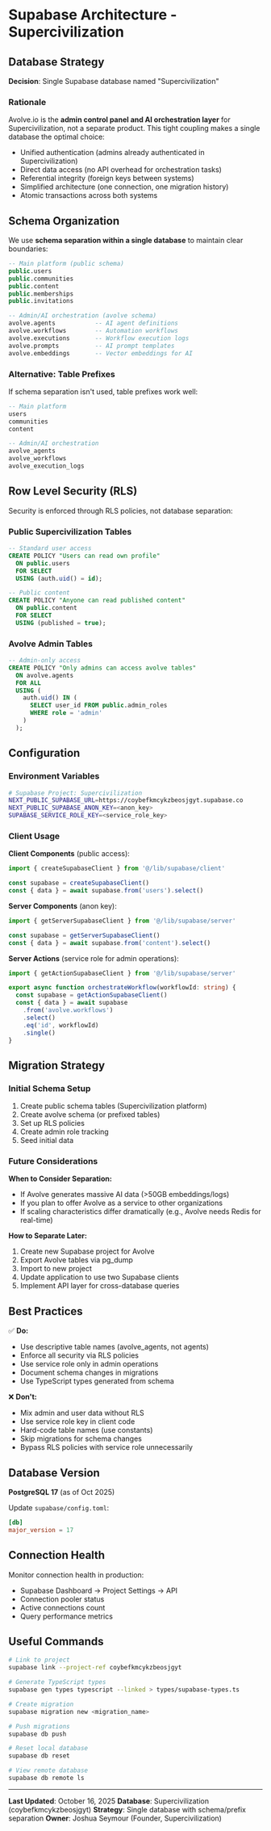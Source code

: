 # Supabase Architecture - Supercivilization

## Database Strategy

**Decision**: Single Supabase database named "Supercivilization"

### Rationale

Avolve.io is the **admin control panel and AI orchestration layer** for Supercivilization, not a separate product. This tight coupling makes a single database the optimal choice:

- Unified authentication (admins already authenticated in Supercivilization)
- Direct data access (no API overhead for orchestration tasks)
- Referential integrity (foreign keys between systems)
- Simplified architecture (one connection, one migration history)
- Atomic transactions across both systems

## Schema Organization

We use **schema separation within a single database** to maintain clear boundaries:

```sql
-- Main platform (public schema)
public.users
public.communities
public.content
public.memberships
public.invitations

-- Admin/AI orchestration (avolve schema)
avolve.agents           -- AI agent definitions
avolve.workflows        -- Automation workflows
avolve.executions       -- Workflow execution logs
avolve.prompts          -- AI prompt templates
avolve.embeddings       -- Vector embeddings for AI
```

### Alternative: Table Prefixes

If schema separation isn't used, table prefixes work well:

```sql
-- Main platform
users
communities
content

-- Admin/AI orchestration
avolve_agents
avolve_workflows
avolve_execution_logs
```

## Row Level Security (RLS)

Security is enforced through RLS policies, not database separation:

### Public Supercivilization Tables
```sql
-- Standard user access
CREATE POLICY "Users can read own profile"
  ON public.users
  FOR SELECT
  USING (auth.uid() = id);

-- Public content
CREATE POLICY "Anyone can read published content"
  ON public.content
  FOR SELECT
  USING (published = true);
```

### Avolve Admin Tables
```sql
-- Admin-only access
CREATE POLICY "Only admins can access avolve tables"
  ON avolve.agents
  FOR ALL
  USING (
    auth.uid() IN (
      SELECT user_id FROM public.admin_roles
      WHERE role = 'admin'
    )
  );
```

## Configuration

### Environment Variables
```bash
# Supabase Project: Supercivilization
NEXT_PUBLIC_SUPABASE_URL=https://coybefkmcykzbeosjgyt.supabase.co
NEXT_PUBLIC_SUPABASE_ANON_KEY=<anon_key>
SUPABASE_SERVICE_ROLE_KEY=<service_role_key>
```

### Client Usage

**Client Components** (public access):
```typescript
import { createSupabaseClient } from '@/lib/supabase/client'

const supabase = createSupabaseClient()
const { data } = await supabase.from('users').select()
```

**Server Components** (anon key):
```typescript
import { getServerSupabaseClient } from '@/lib/supabase/server'

const supabase = getServerSupabaseClient()
const { data } = await supabase.from('content').select()
```

**Server Actions** (service role for admin operations):
```typescript
import { getActionSupabaseClient } from '@/lib/supabase/server'

export async function orchestrateWorkflow(workflowId: string) {
  const supabase = getActionSupabaseClient()
  const { data } = await supabase
    .from('avolve.workflows')
    .select()
    .eq('id', workflowId)
    .single()
}
```

## Migration Strategy

### Initial Schema Setup
1. Create public schema tables (Supercivilization platform)
2. Create avolve schema (or prefixed tables)
3. Set up RLS policies
4. Create admin role tracking
5. Seed initial data

### Future Considerations

**When to Consider Separation:**
- If Avolve generates massive AI data (>50GB embeddings/logs)
- If you plan to offer Avolve as a service to other organizations
- If scaling characteristics differ dramatically (e.g., Avolve needs Redis for real-time)

**How to Separate Later:**
1. Create new Supabase project for Avolve
2. Export Avolve tables via pg_dump
3. Import to new project
4. Update application to use two Supabase clients
5. Implement API layer for cross-database queries

## Best Practices

✅ **Do:**
- Use descriptive table names (avolve_agents, not agents)
- Enforce all security via RLS policies
- Use service role only in admin operations
- Document schema changes in migrations
- Use TypeScript types generated from schema

❌ **Don't:**
- Mix admin and user data without RLS
- Use service role key in client code
- Hard-code table names (use constants)
- Skip migrations for schema changes
- Bypass RLS policies with service role unnecessarily

## Database Version

**PostgreSQL 17** (as of Oct 2025)

Update `supabase/config.toml`:
```toml
[db]
major_version = 17
```

## Connection Health

Monitor connection health in production:
- Supabase Dashboard → Project Settings → API
- Connection pooler status
- Active connections count
- Query performance metrics

## Useful Commands

```bash
# Link to project
supabase link --project-ref coybefkmcykzbeosjgyt

# Generate TypeScript types
supabase gen types typescript --linked > types/supabase-types.ts

# Create migration
supabase migration new <migration_name>

# Push migrations
supabase db push

# Reset local database
supabase db reset

# View remote database
supabase db remote ls
```

---

**Last Updated**: October 16, 2025
**Database**: Supercivilization (coybefkmcykzbeosjgyt)
**Strategy**: Single database with schema/prefix separation
**Owner**: Joshua Seymour (Founder, Supercivilization)
